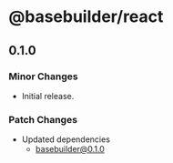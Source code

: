 # @basebuilder/react

## 0.1.0

### Minor Changes

- Initial release.

### Patch Changes

- Updated dependencies
  - basebuilder@0.1.0
